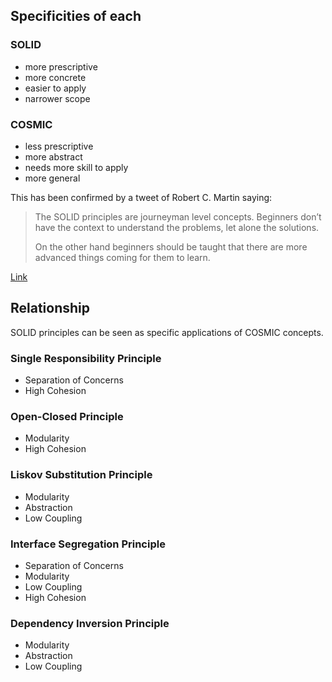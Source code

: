 ## Specificities of each

### SOLID

- more prescriptive
- more concrete
- easier to apply
- narrower scope

### COSMIC

- less prescriptive
- more abstract
- needs more skill to apply
- more general

This has been confirmed by a tweet of Robert C. Martin saying:

> The SOLID principles are journeyman level concepts. Beginners don’t have the context to understand the problems, let alone the solutions.
> 
> On the other hand beginners should be taught that there are more advanced things coming for them to learn.

[Link](https://twitter.com/unclebobmartin/status/1686347850756603904?t=a8VVVwYMAjP6xtzbmOK7-g&s=33)

## Relationship

SOLID principles can be seen as specific applications of COSMIC concepts.


### Single Responsibility Principle
- Separation of Concerns
- High Cohesion

### Open-Closed Principle
- Modularity
- High Cohesion

### Liskov Substitution Principle
- Modularity
- Abstraction
- Low Coupling

### Interface Segregation Principle
- Separation of Concerns
- Modularity
- Low Coupling
- High Cohesion

### Dependency Inversion Principle
- Modularity
- Abstraction
- Low Coupling
